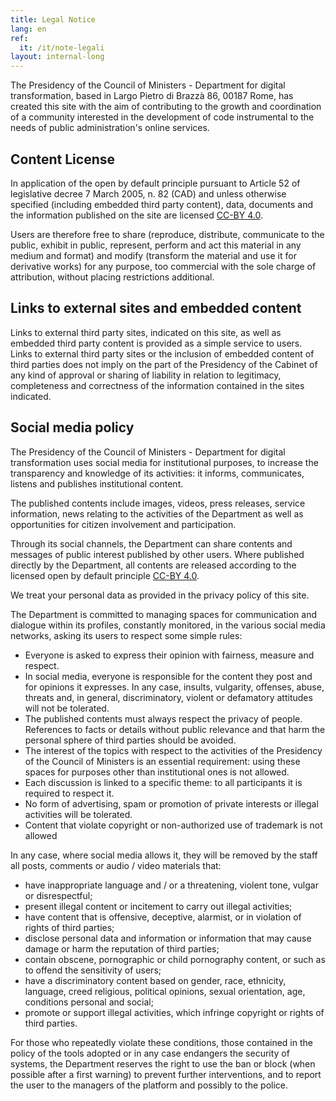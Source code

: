```yaml
---
title: Legal Notice
lang: en
ref:
  it: /it/note-legali
layout: internal-long
---
```


The Presidency of the Council of Ministers - Department for digital
transformation, based in Largo Pietro di Brazzà 86, 00187 Rome, has created
this site with the aim of contributing to the growth and coordination of
a community interested in the development of code instrumental to
the needs of public administration's online services.

## Content License

In application of the open by default principle pursuant to Article 52 of
legislative decree 7 March 2005, n. 82 (CAD) and unless otherwise
specified (including embedded third party content), data, documents and
the information published on the site are licensed
[CC-BY 4.0](https://creativecommons.org/licenses/by/4.0/legalcode.it).

Users are therefore free to share (reproduce, distribute,
communicate to the public, exhibit in public, represent, perform and act
this material in any medium and format) and modify (transform the
material and use it for derivative works) for any purpose, too
commercial with the sole charge of attribution, without placing restrictions
additional.

## Links to external sites and embedded content

Links to external third party sites, indicated on this site, as well as
embedded third party content is provided as a simple service to users.
Links to external third party sites or the inclusion of
embedded content of third parties does not imply on the part of the Presidency of the
Cabinet of any kind of approval or sharing of
liability in relation to legitimacy, completeness and
correctness of the information contained in the sites indicated.

## Social media policy

The Presidency of the Council of Ministers - Department for digital transformation
 uses social media for institutional purposes, to increase the
transparency and knowledge of its activities: it informs, communicates, listens and
publishes institutional content.

The published contents include images, videos, press releases,
service information, news relating to the activities of the Department as well as
opportunities for citizen involvement and participation.

Through its social channels, the Department can share
contents and messages of public interest published by other users.
Where published directly by the Department, all contents are
released according to the licensed open by default principle
[CC-BY 4.0](https://creativecommons.org/licenses/by/4.0/legalcode.it).

We treat your personal data as provided in the privacy policy of this
site.

The Department is committed to managing spaces for communication and dialogue
within its profiles, constantly monitored, in the various social media networks, asking its users to respect some simple rules:

* Everyone is asked to express their opinion with fairness, measure and respect.
* In social media, everyone is responsible for the content they post and for
  opinions it expresses. In any case, insults, vulgarity, offenses, abuse,
  threats and, in general, discriminatory, violent or defamatory attitudes will not be tolerated.
* The published contents must always respect the privacy of people.
  References to facts or details without public relevance and
  that harm the personal sphere of third parties should be avoided.
* The interest of the topics with respect to the activities of the Presidency of the
  Council of Ministers is an essential requirement: using these spaces for purposes other than institutional ones is not
allowed.
* Each discussion is linked to a specific theme: to all participants it is
  required to respect it.
* No form of advertising, spam or promotion of private interests or illegal activities will be tolerated.
* Content that violate copyright or non-authorized use of trademark is not allowed

In any case, where social media allows it, they will be removed by the staff
all posts, comments or audio / video materials that:

* have inappropriate language and / or a threatening, violent tone,
  vulgar or disrespectful;
* present illegal content or incitement to carry out illegal activities;
* have content that is offensive, deceptive, alarmist, or in violation of
  rights of third parties;
* disclose personal data and information or information that may cause damage or harm
  the reputation of third parties;
* contain obscene, pornographic or child pornography content, or
  such as to offend the sensitivity of users;
* have a discriminatory content based on gender, race, ethnicity, language, creed
  religious, political opinions, sexual orientation, age, conditions
  personal and social;
* promote or support illegal activities, which infringe copyright or rights
  of third parties.

For those who repeatedly violate these conditions, those contained in the
policy of the tools adopted or in any case endangers the security of
systems, the Department reserves the right to use the ban or block
(when possible after a first warning) to prevent further interventions,
and to report the user to the managers of the platform and possibly to the
police.
